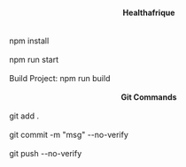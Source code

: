 

<br />

<div align="center"><strong>Healthafrique</strong></div>
<br />
<br />
npm install
<br />
<br />
npm run start
<br />
<br />
Build Project: npm run build
<br />
<br />
<div align="center"><strong>Git Commands</strong></div>
<br />
    git add .
<br />
<br />
    git commit -m "msg" --no-verify
    <br />
    <br />
    git push --no-verify
    

